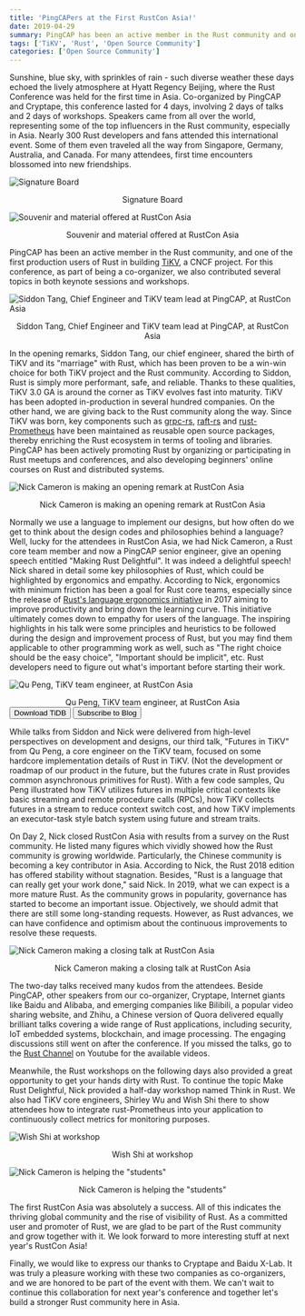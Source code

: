 ```yaml
---
title: 'PingCAPers at the First RustCon Asia!'
date: 2019-04-29
summary: PingCAP has been an active member in the Rust community and one of the first production users of Rust in building TiKV. As part of being a co-organizer for the first RustCon Asia, PingCAP also contributed several topics in both keynote sessions and workshops.
tags: ['TiKV', 'Rust', 'Open Source Community']
categories: ['Open Source Community']
---
```


Sunshine, blue sky, with sprinkles of rain - such diverse weather these days echoed the lively atmosphere at Hyatt Regency Beijing, where the Rust Conference was held for the first time in Asia. Co-organized by PingCAP and Cryptape, this conference lasted for 4 days, involving 2 days of talks and 2 days of workshops. Speakers came from all over the world, representing some of the top influencers in the Rust community, especially in Asia. Nearly 300 Rust developers and fans attended this international event. Some of them even traveled all the way from Singapore, Germany, Australia, and Canada. For many attendees, first time encounters  blossomed into new friendships.

![Signature Board](media/signature-board.png)
<center> Signature Board </center>

![Souvenir and material offered at RustCon Asia](media/souvenir-and-material-offered-at-rustcon-asia.png)
<center> Souvenir and material offered at RustCon Asia </center>

PingCAP has been an active member in the Rust community, and one of the first production users of Rust in building [TiKV](https://github.com/tikv/tikv), a CNCF project. For this conference, as part of being a co-organizer, we also contributed several topics in both keynote sessions and workshops.

![Siddon Tang, Chief Engineer and TiKV team lead at PingCAP, at RustCon Asia](media/siddon-tang-at-rustcon-asia.png)
<center> Siddon Tang, Chief Engineer and TiKV team lead at PingCAP, at RustCon Asia </center>

In the opening remarks, Siddon Tang, our chief engineer, shared the birth of TiKV and its "marriage" with Rust, which has been proven to be a win-win choice for both TiKV project and the Rust community. According to Siddon, Rust is simply more performant, safe, and reliable. Thanks to these qualities, TiKV 3.0 GA is around the corner as TiKV evolves fast into maturity. TiKV has been adopted in-production in several hundred companies. On the other hand, we are giving back to the Rust community along the way. Since TiKV was born, key components such as [grpc-rs](https://github.com/pingcap/grpc-rs), [raft-rs](https://github.com/pingcap/raft-rs) and [rust-Prometheus](https://github.com/pingcap/rust-prometheus) have been maintained as reusable open source packages, thereby enriching the Rust ecosystem in terms of tooling and libraries. PingCAP has been actively promoting Rust by organizing or participating in Rust meetups and conferences, and also developing beginners' online courses on Rust and distributed systems. 
 
![Nick Cameron is making an opening remark at RustCon Asia](media/nick-cameron-is-making-an-opening-remark-at-rustcon-asia.png)
<center> Nick Cameron is making an opening remark at RustCon Asia </center>

Normally we use a language to implement our designs, but how often do we get to think about the design codes and philosophies behind a language? Well, lucky for the attendees in RustCon Asia, we had Nick Cameron, a Rust core team member and now a PingCAP senior engineer, give an opening speech entitled "Making Rust Delightful". It was indeed a delightful speech! Nick shared in detail some key philosophies of Rust, which could be highlighted by ergonomics and empathy. According to Nick, ergonomics with minimum friction has been a goal for Rust core teams, especially since the release of [Rust's language ergonomics initiative](https://blog.rust-lang.org/2017/03/02/lang-ergonomics.html) in 2017 aiming to improve productivity and bring down the learning curve. This initiative ultimately comes down to empathy for users of the language. The inspiring highlights in his talk were some principles and heuristics to be followed during the design and improvement process of Rust, but you may find them applicable to other programming work as well, such as "The right choice should be the easy choice", "Important should be implicit", etc. Rust developers need to figure out what's important before starting their work.
 
![Qu Peng, TiKV team engineer, at RustCon Asia](media/qu-peng-at-rustcon-asia.png)
<center> Qu Peng, TiKV team engineer, at RustCon Asia </center>

<div class="trackable-btns">
    <a href="/download" onclick="trackViews('PingCAPers at the First RustCon Asia!', 'download-tidb-btn-middle')"><button>Download TiDB</button></a>
    <a href="https://share.hsforms.com/1e2W03wLJQQKPd1d9rCbj_Q2npzm" onclick="trackViews('PingCAPers at the First RustCon Asia!', 'subscribe-blog-btn-middle')"><button>Subscribe to Blog</button></a>
</div>

While talks from Siddon and Nick were delivered from high-level perspectives on development and designs, our third talk, "Futures in TiKV" from Qu Peng, a core engineer on the TiKV team, focused on some hardcore implementation details of Rust in TiKV. (Not the development or roadmap of our product in the future, but the futures crate in Rust provides common asynchronous primitives for Rust). With a few code samples, Qu Peng illustrated how TiKV utilizes futures in multiple critical contexts like basic streaming and remote procedure calls (RPCs), how TiKV collects futures in a stream to reduce context switch cost, and how TiKV implements an executor-task style batch system using future and stream traits. 
 
On Day 2, Nick closed RustCon Asia with results from a survey on the Rust community. He listed many figures which vividly showed how the Rust community is growing worldwide. Particularly, the Chinese community is becoming a key contributor in Asia. According to Nick, the Rust 2018 edition has offered stability without stagnation. Besides, "Rust is a language that can really get your work done," said Nick. In 2019, what we can expect is a more mature Rust. As the community grows in popularity, governance has started to become an important issue. Objectively, we should admit that there are still some long-standing requests. However, as Rust advances, we can have confidence and optimism about the continuous improvements to resolve these requests.

![Nick Cameron making a closing talk at RustCon Asia](media/nick-cameron-making-a-closing-talk-at-rustcon-asia.png)
<center> Nick Cameron making a closing talk at RustCon Asia </center>

The two-day talks received many kudos from the attendees. Beside PingCAP, other speakers from our co-organizer, Cryptape, Internet giants like Baidu and Alibaba, and emerging companies like Bilibili, a popular video sharing website, and Zhihu, a Chinese version of Quora delivered equally brilliant talks covering a wide range of Rust applications, including security, IoT embedded systems, blockchain, and image processing. The engaging discussions still went on after the conference. If you missed the talks, go to the [Rust Channel](https://www.youtube.com/channel/UCaYhcUwRBNscFNUKTjgPFiA) on Youtube for the available videos. 

Meanwhile, the Rust workshops on the following days also provided a great opportunity to get your hands dirty with Rust. To continue the topic Make Rust Delightful, Nick provided a half-day workshop named Think in Rust. We also had TiKV core engineers, Shirley Wu and Wish Shi there to show attendees how to integrate rust-Prometheus into your application to continuously collect metrics for monitoring purposes. 

![Wish Shi at workshop](media/wish-shi-at-workshop.png)
<center> Wish Shi at workshop </center>

![Nick Cameron is helping the "students"](media/nick-cameron-is-helping-the-students.png)
<center> Nick Cameron is helping the "students" </center>

The first RustCon Asia was absolutely a success. All of this indicates the thriving global community and the rise of visibility of Rust. As a committed user and promoter of Rust, we are glad to be part of the Rust community and grow together with it. We look forward to more interesting stuff at next year's RustCon Asia!  
 
Finally, we would like to express our thanks to Cryptape and Baidu X-Lab. It was truly a pleasure working with these two companies as co-organizers, and we are honored to be part of the event with them. We can't wait to continue this collaboration for next year's conference and together let's build a stronger Rust community here in Asia.

